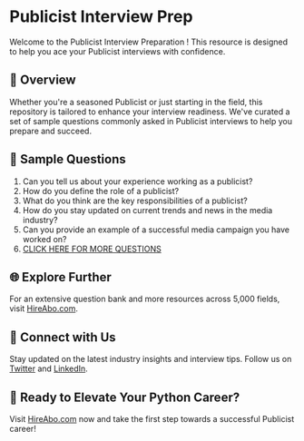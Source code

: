 # Publicist Interview Prep

Welcome to the Publicist Interview Preparation ! This resource is designed to help you ace your Publicist interviews with confidence.

## 🚀 Overview

Whether you're a seasoned Publicist or just starting in the field, this repository is tailored to enhance your interview readiness. We've curated a set of sample questions commonly asked in Publicist interviews to help you prepare and succeed.

## 📝 Sample Questions

1. Can you tell us about your experience working as a publicist?
2. How do you define the role of a publicist?
3. What do you think are the key responsibilities of a publicist?
4. How do you stay updated on current trends and news in the media industry?
5. Can you provide an example of a successful media campaign you have worked on?
6. [CLICK HERE FOR MORE QUESTIONS](https://hireabo.com/job/8_1_19/Publicist)

## 🌐 Explore Further

For an extensive question bank and more resources across 5,000 fields, visit [HireAbo.com](https://www.hireabo.com).

## 📱 Connect with Us

Stay updated on the latest industry insights and interview tips. Follow us on [Twitter](https://twitter.com/hireabo) and [LinkedIn](https://www.linkedin.com/in/hire-abo-3609972a8/).

## 🚀 Ready to Elevate Your Python Career?

Visit [HireAbo.com](https://www.hireabo.com) now and take the first step towards a successful Publicist career!